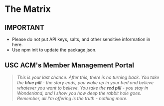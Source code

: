 The Matrix
==========

## IMPORTANT

* Please do not put API keys, salts, and other sensitive information in here.
* Use npm init to update the package.json.

## USC ACM's Member Management Portal

> _This is your last chance. After this, there is no turning back. You take the **blue pill** - the story ends, you wake up in your bed and believe whatever you want to believe. You take the **red pill** - you stay in Wonderland, and I show you how deep the rabbit hole goes. Remember, all I'm offering is the truth - nothing more._